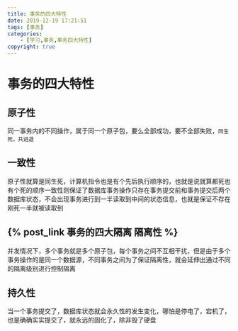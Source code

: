 ```yaml
---
title: 事务的四大特性
date: 2019-12-19 17:21:51
tags: [事务]
categories: 
    - [学习,事务,事务四大特性]
copyright: true
---
```

# 事务的四大特性
## 原子性
同一事务内的不同操作，属于同一个原子包，要么全部成功，要不全部失败，`同生死，共进退`
## 一致性
原子性就算是同生死，计算机指令也是有个先后执行顺序的，也就是说就算都死也有个死的顺序一致性则保证了数据库事务操作只存在事务提交前和事务提交后两个数据库状态，不会出现事务进行到一半读取到中间的状态信息，也就是保证不存在刚死一半就被读取到
## {% post_link 事务的四大隔离 隔离性 %}
并发情况下，多个事务就是多个原子包，每个事务之间不互相干扰，但是由于多个事务操作的是同一个数据源，不同事务之间为了保证隔离性，就会延伸出通过不同的隔离级别进行控制隔离
## 持久性
当一个事务提交了，数据库状态就会永久性的发生变化，哪怕是停电了，宕机了，也是确确实实提交了，就永远的固化了，除非毁了硬盘